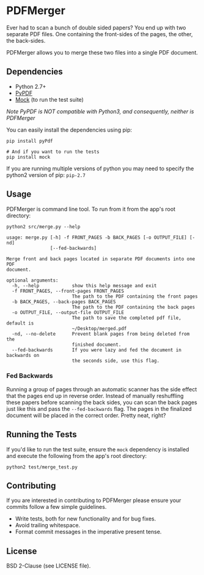 # PDFMerger #

Ever had to scan a bunch of double sided papers? You end up with two separate
PDF files. One containing the front-sides of the pages, the other, the
back-sides.

PDFMerger allows you to merge these two files into a single PDF document.

## Dependencies ##

- Python 2.7+
- [PyPDF](https://pypi.python.org/pypi/PyPDF2/1.19)
- [Mock](https://pypi.python.org/pypi/mock/) (to run the test suite)

*Note PyPDF is NOT compatible with Python3, and consequently, neither is
PDFMerger*

You can easily install the dependencies using pip:

    pip install pyPdf

    # And if you want to run the tests
    pip install mock

If you are running multiple versions of python you may need to specify the
python2 version of pip: `pip-2.7`

## Usage ##

PDFMerger is command line tool. To run from it from the app's root directory:

    python2 src/merge.py --help

    usage: merge.py [-h] -f FRONT_PAGES -b BACK_PAGES [-o OUTPUT_FILE] [-nd]
                    [--fed-backwards]

    Merge front and back pages located in separate PDF documents into one PDF
    document.

    optional arguments:
      -h, --help            show this help message and exit
      -f FRONT_PAGES, --front-pages FRONT_PAGES
                            The path to the PDF containing the front pages
      -b BACK_PAGES, --back-pages BACK_PAGES
                            The path to the PDF containing the back pages
      -o OUTPUT_FILE, --output-file OUTPUT_FILE
                            The path to save the completed pdf file, default is
                            ~/Desktop/merged.pdf
      -nd, --no-delete      Prevent blank pages from being deleted from the
                            finished document.
      --fed-backwards       If you were lazy and fed the document in backwards on
                            the seconds side, use this flag.

### Fed Backwards ###

Running a group of pages through an automatic scanner has the side effect that
the pages end up in reverse order. Instead of manually reshuffling these
papers before scanning the back sides, you can scan the back pages just like
this and pass the `--fed-backwards` flag. The pages in the finalized document
will be placed in the correct order. Pretty neat, right?

## Running the Tests ##

If you'd like to run the test suite, ensure the `mock` dependency is
installed and execute the following from the app's root directory:

    python2 test/merge_test.py

## Contributing ##

If you are interested in contributing to PDFMerger please ensure your
commits follow a few simple guidelines.

- Write tests, both for new functionality and for bug fixes.
- Avoid trailing whitespace.
- Format commit messages in the imperative present tense.

## License ##

BSD 2-Clause (see LICENSE file).
